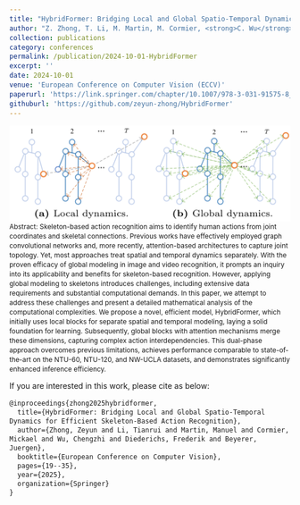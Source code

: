 ```yaml
---
title: "HybridFormer: Bridging Local and Global Spatio-Temporal Dynamics for Efficient Skeleton-Based Action Recognition"
author: "Z. Zhong, T. Li, M. Martin, M. Cormier, <strong>C. Wu</strong>, F. Diederichs, J. Beyerer "
collection: publications
category: conferences
permalink: /publication/2024-10-01-HybridFormer
excerpt: ''
date: 2024-10-01
venue: 'European Conference on Computer Vision (ECCV)'
paperurl: 'https://link.springer.com/chapter/10.1007/978-3-031-91575-8_2'
githuburl: 'https://github.com/zeyun-zhong/HybridFormer'
---
```


<img src="../images/teasers/teaser_HybridFormer.png" alt="teaser_APES" style="display: block; margin: auto;">

<span style="font-size: 0.85em;">
Abstract: Skeleton-based action recognition aims to identify human actions from joint coordinates and skeletal connections. Previous works have effectively employed graph convolutional networks and, more recently, attention-based architectures to capture joint topology. Yet, most approaches treat spatial and temporal dynamics separately. With the proven efficacy of global modeling in image and video recognition, it prompts an inquiry into its applicability and benefits for skeleton-based recognition. However, applying global modeling to skeletons introduces challenges, including extensive data requirements and substantial computational demands. In this paper, we attempt to address these challenges and present a detailed mathematical analysis of the computational complexities. We propose a novel, efficient model, HybridFormer, which initially uses local blocks for separate spatial and temporal modeling, laying a solid foundation for learning. Subsequently, global blocks with attention mechanisms merge these dimensions, capturing complex action interdependencies. This dual-phase approach overcomes previous limitations, achieves performance comparable to state-of-the-art on the NTU-60, NTU-120, and NW-UCLA datasets, and demonstrates significantly enhanced inference efficiency.
</span>

If you are interested in this work, please cite as below:

```text
@inproceedings{zhong2025hybridformer,
  title={HybridFormer: Bridging Local and Global Spatio-Temporal Dynamics for Efficient Skeleton-Based Action Recognition},
  author={Zhong, Zeyun and Li, Tianrui and Martin, Manuel and Cormier, Mickael and Wu, Chengzhi and Diederichs, Frederik and Beyerer, Juergen},
  booktitle={European Conference on Computer Vision},
  pages={19--35},
  year={2025},
  organization={Springer}
}
```
